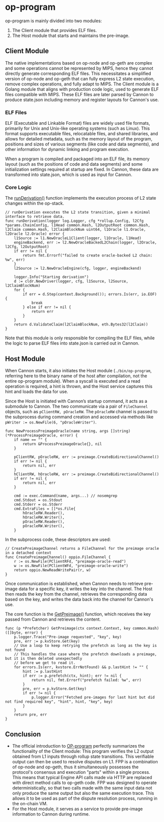 # op-program

op-program is mainly divided into two modules:

1. The Client module that provides ELF files.
2. The Host module that starts and maintains the pre-image.

## Client Module

The native implementations based on op-node and op-geth are complex and some operations cannot be represented by MIPS, hence they cannot directly generate corresponding ELF files. This necessitates a simplified version of op-node and op-geth that can fully express L2 state execution, remove complex operations, and fully adapt to MIPS. The Client module is a Golang module that aligns with production code logic, used to generate ELF files compatible with MIPS. These ELF files are later parsed by Cannon to produce state.json including memory and register layouts for Cannon's use.

### ELF Files
ELF (Executable and Linkable Format) files are widely used file formats, primarily for Unix and Unix-like operating systems (such as Linux). This format supports executable files, relocatable files, and shared libraries, and allows for detailed metadata, such as the memory layout of the program, positions and sizes of various segments (like code and data segments), and other information for dynamic linking and program execution.

When a program is compiled and packaged into an ELF file, its memory layout (such as the positions of code and data segments) and some initialization settings required at startup are fixed. In Cannon, these data are transformed into state.json, which is used as input for Cannon.

### Core Logic

The [runDerivation()](https://github.com/ethereum-optimism/optimism/blob/develop/op-program/client/program.go#L63) function implements the execution process of L2 state changes within the op-stack.

```golang
// runDerivation executes the L2 state transition, given a minimal interface to retrieve data.
func runDerivation(logger log.Logger, cfg *rollup.Config, l2Cfg *params.ChainConfig, l1Head common.Hash, l2OutputRoot common.Hash, l2Claim common.Hash, l2ClaimBlockNum uint64, l1Oracle l1.Oracle, l2Oracle l2.Oracle) error {
	l1Source := l1.NewOracleL1Client(logger, l1Oracle, l1Head)
	engineBackend, err := l2.NewOracleBackedL2Chain(logger, l2Oracle, l2Cfg, l2OutputRoot)
	if err != nil {
		return fmt.Errorf("failed to create oracle-backed L2 chain: %w", err)
	}
	l2Source := l2.NewOracleEngine(cfg, logger, engineBackend)

	logger.Info("Starting derivation")
	d := cldr.NewDriver(logger, cfg, l1Source, l2Source, l2ClaimBlockNum)
	for {
		if err = d.Step(context.Background()); errors.Is(err, io.EOF) {
			break
		} else if err != nil {
			return err
		}
	}
	return d.ValidateClaim(l2ClaimBlockNum, eth.Bytes32(l2Claim))
}
```

Note that this module is only responsible for compiling the ELF files, while the logic to parse ELF files into state.json is carried out in Cannon.

## Host Module
When Cannon starts, it also initiates the Host module (`./bin/op-program`, referring here to the binary name of the host after compilation, not the entire op-program module). When a syscall is executed and a read operation is required, a hint is thrown, and the Host service captures this hint and loads the data for use.

Since the Host is initiated with Cannon’s startup command, it acts as a submodule to Cannon. The two communicate via a pair of `FileChannel` objects, such as `pClientRW, pOracleRW`. The `pOracleRW` channel is passed to the subprocess during command creation and accessed via methods like `pWriter := os.NewFile(6, "pOracleWriter")`.

```golang
func NewProcessPreimageOracle(name string, args []string) (*ProcessPreimageOracle, error) {
	if name == "" {
		return &ProcessPreimageOracle{}, nil
	}

	pClientRW, pOracleRW, err := preimage.CreateBidirectionalChannel()
	if err != nil {
		return nil, err
	}
	hClientRW, hOracleRW, err := preimage.CreateBidirectionalChannel()
	if err != nil {
		return nil, err
	}

	cmd := exec.Command(name, args...) // nosemgrep
	cmd.Stdout = os.Stdout
	cmd.Stderr = os.Stderr
	cmd.ExtraFiles = []*os.File{
		hOracleRW.Reader(),
		hOracleRW.Writer(),
		pOracleRW.Reader(),
		pOracleRW.Writer(),
	}
```

In the subprocess code, these descriptors are used:

```golang
// CreatePreimageChannel returns a FileChannel for the preimage oracle in a detached context
func CreatePreimageChannel() oppio.FileChannel {
	r := os.NewFile(PClientRFd, "preimage-oracle-read")
	w := os.NewFile(PClientWFd, "preimage-oracle-write")
	return oppio.NewReadWritePair(r, w)
}
```
Once communication is established, when Cannon needs to retrieve pre-image data for a specific key, it writes the key into the channel. The Host then reads the key from the channel, retrieves the corresponding data based on the key, and writes the data back into the channel for Cannon's use.

The core function is the [GetPreimage()](https://github.com/ethereum-optimism/optimism/blob/develop/op-program/host/prefetcher/prefetcher.go#L80) function, which receives the key passed from Cannon and retrieves the content.

```golang
func (p *Prefetcher) GetPreimage(ctx context.Context, key common.Hash) ([]byte, error) {
	p.logger.Trace("Pre-image requested", "key", key)
	pre, err := p.kvStore.Get(key)
	// Use a loop to keep retrying the prefetch as long as the key is not found
	// This handles the case where the prefetch downloads a preimage, but it is then deleted unexpectedly
	// before we get to read it.
	for errors.Is(err, kvstore.ErrNotFound) && p.lastHint != "" {
		hint := p.lastHint
		if err := p.prefetch(ctx, hint); err != nil {
			return nil, fmt.Errorf("prefetch failed: %w", err)
		}
		pre, err = p.kvStore.Get(key)
		if err != nil {
			p.logger.Error("Fetched pre-images for last hint but did not find required key", "hint", hint, "key", key)
		}
	}
	return pre, err
}
```

## Conclusion
- The official introduction to [OP-program](https://docs.optimism.io/stack/protocol/fault-proofs/fp-components#fault-proof-program) perfectly summarizes the functionality of the Client module: This program verifies the L2 output obtained from L1 inputs through rollup state transitions. This verifiable output can then be used to resolve disputes on L1. FPP is a combination of op-node and op-geth, thus it simultaneously possesses the protocol's consensus and execution "parts" within a single process. This means that typical Engine API calls made via HTTP are replaced with direct method calls to op-geth code. FPP was designed to operate deterministically, so that two calls made with the same input data not only produce the same output but also the same execution trace. This allows it to be used as part of the dispute resolution process, running in the on-chain VM.
- For the Host module, it serves as a service to provide pre-image information to Cannon during runtime.
